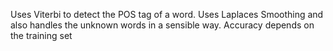 Uses Viterbi to detect the POS tag of a word.
Uses Laplaces Smoothing and also handles the unknown words in a sensible way.
Accuracy depends on the training set
